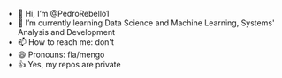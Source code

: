 - 👋 Hi, I’m @PedroRebello1
- 🌱 I’m currently learning Data Science and Machine Learning, Systems' Analysis and Development
- 📫 How to reach me: don't
- 😄 Pronouns: fla/mengo
- 👍 Yes, my repos are private 
